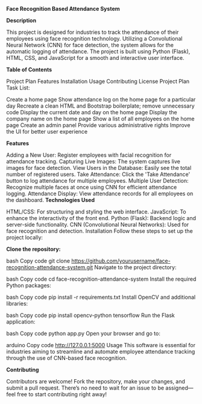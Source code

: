 **Face Recognition Based Attendance System**

**Description**

This project is designed for industries to track the attendance of their employees using face recognition technology. Utilizing a Convolutional Neural Network (CNN) for face detection, the system allows for the automatic logging of attendance. The project is built using Python (Flask), HTML, CSS, and JavaScript for a smooth and interactive user interface.

**Table of Contents**

Project Plan
Features
Installation
Usage
Contributing
License
Project Plan
Task List:

Create a home page
Show attendance log on the home page for a particular day
Recreate a clean HTML and Bootstrap boilerplate; remove unnecessary code
Display the current date and day on the home page
Display the company name on the home page
Show a list of all employees on the home page
Create an admin panel
Provide various administrative rights
Improve the UI for better user experience

**Features**

Adding a New User: Register employees with facial recognition for attendance tracking.
Capturing Live Images: The system captures live images for face detection.
View Users in the Database: Easily see the total number of registered users.
Take Attendance: Click the 'Take Attendance' button to log attendance for multiple employees.
Multiple User Detection: Recognize multiple faces at once using CNN for efficient attendance logging.
Attendance Display: View attendance records for all employees on the dashboard.
**Technologies Used**

HTML/CSS: For structuring and styling the web interface.
JavaScript: To enhance the interactivity of the front end.
Python (Flask): Backend logic and server-side functionality.
CNN (Convolutional Neural Networks): Used for face recognition and detection.
Installation
Follow these steps to set up the project locally:

**Clone the repository:**


bash
Copy code
git clone https://github.com/yourusername/face-recognition-attendance-system.git
Navigate to the project directory:

bash
Copy code
cd face-recognition-attendance-system
Install the required Python packages:

bash
Copy code
pip install -r requirements.txt
Install OpenCV and additional libraries:

bash
Copy code
pip install opencv-python tensorflow
Run the Flask application:

bash
Copy code
python app.py
Open your browser and go to:

arduino
Copy code
http://127.0.0.1:5000
Usage
This software is essential for industries aiming to streamline and automate employee attendance tracking through the use of CNN-based face recognition.

**Contributing**

Contributors are welcome! Fork the repository, make your changes, and submit a pull request. There’s no need to wait for an issue to be assigned—feel free to start contributing right away!
